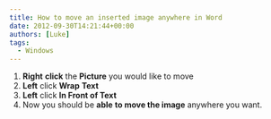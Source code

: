 ```yaml
---
title: How to move an inserted image anywhere in Word
date: 2012-09-30T14:21:44+00:00
authors: [Luke]
tags:
  - Windows
---
```

<ol start="1">
  <li>
    <strong>Right</strong> <strong>click</strong> the <strong>Picture</strong> you would like to move
  </li>
  <li>
    <strong>Left</strong> click <strong>Wrap</strong> <strong>Text</strong>
  </li>
  <li>
    <strong>Left</strong> click <strong>In Front of Text</strong>
  </li>
  <li>
    Now you should be <strong>able</strong> <strong>to move the image</strong> anywhere you want.
  </li>
</ol>